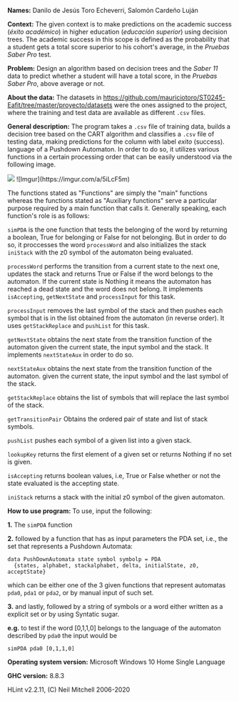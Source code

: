 **Names:** Danilo de Jesús Toro Echeverri, Salomón Cardeño Luján

**Context:**
The given context is to make predictions on the academic success (*éxito académico*) in
higher education (*educación superior*) using decision trees. The academic success in
this scope is defined as the probability that a student gets a total score superior to his
cohort's average, in the *Pruebas Saber Pro* test.

**Problem:**
Design an algorithm based on decision trees and the *Saber 11* data to predict whether a
student will have a total score, in the *Pruebas Saber Pro*, above average or not.

**About the data:**
The datasets in https://github.com/mauriciotoro/ST0245-Eafit/tree/master/proyecto/datasets
were the ones assigned to the project, where the training and test data are available as
different ```.csv``` files.

**General description:** 
The program takes a ```.csv``` file of training data, builds a decision tree based
on the CART algorithm and classifies a ```.csv``` file of testing data, making predictions
for the column with label *exito* (success).
language of a Pushdown Automaton. In order to do so, it utilizes various functions
in a certain processing order that can be easily understood via the following image.

<img src="https://imgur.com/a/5iLcF5m"/>
![Imgur](https://imgur.com/a/5iLcF5m)

The functions stated as "Functions" are simply the "main" functions whereas the functions
stated as "Auxiliary functions" serve a particular purpose required by a main function
that calls it. Generally speaking, each function's role is as follows:

```simPDA``` is the one function that tests the belonging of the word by returning
a boolean, True for belonging or False for not belonging. But in order to do so,
it proccesses the word ```processWord``` and also initializes the stack ```iniStack```
with the z0 symbol of the automaton being evaluated.

```processWord``` performs the transition from a current state to the next one, updates 
the stack and returns True or False if the word belongs to the automaton. If the current state
is Nothing it means the automaton has reached a dead state and the word does not belong.
It implements ```isAccepting```, ```getNextState``` and ```processInput``` for this task.

```processInput``` removes the last symbol of the stack and then pushes
each symbol that is in the list obtained from the automaton (in reverse order). It uses
```getStackReplace``` and ```pushList``` for this task.

```getNextState``` obtains the next state from the transition function of the automaton
given the current state, the input symbol and the stack. It implements ```nextStateAux```
in order to do so.

```nextStateAux``` obtains the next state from the transition function of the automaton.
given the current state, the input symbol and the last symbol of the stack.

```getStackReplace``` obtains the list of symbols that will replace the 
last symbol of the stack.

```getTransitionPair``` Obtains the ordered pair of state and list of stack symbols.

```pushList``` pushes each symbol of a given list into a given stack.

```lookupKey``` returns the first element of a given set or returns Nothing if no set is given.

```isAccepting``` returns boolean values, i.e, True or False whether or not the state evaluated is the
accepting state.

```iniStack``` returns a stack with the initial z0 symbol of the given automaton.

**How to use program:**
To use, input the following:

**1.** The ```simPDA``` function

**2.** followed by a function that has as input parameters the PDA set, i.e.,
the set that represents a Pushdown Automata:
```
data PushDownAutomata state symbol symbolp = PDA
  {states, alphabet, stackalphabet, delta, initialState, z0, acceptState}
```
which can be either one of the 3 given functions that represent automatas
```pda0```, ```pda1``` or ```pda2```, or by manual input of such set.

**3.** and lastly, followed by a string of symbols or a word either written
as a explicit set or by using Syntatic sugar.

**e.g.** to test if the word [0,1,1,0] belongs to the language of the automaton
described by ```pda0``` the input would be

```simPDA pda0 [0,1,1,0]```

**Operating system version:** Microsoft Windows 10 Home Single Language

**GHC version:** 8.8.3

HLint v2.2.11, (C) Neil Mitchell 2006-2020
